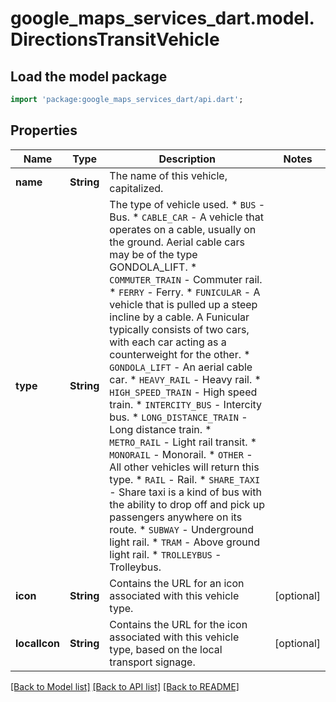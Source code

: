 # google_maps_services_dart.model.DirectionsTransitVehicle

## Load the model package
```dart
import 'package:google_maps_services_dart/api.dart';
```

## Properties
Name | Type | Description | Notes
------------ | ------------- | ------------- | -------------
**name** | **String** | The name of this vehicle, capitalized. | 
**type** | **String** | The type of vehicle used.  * `BUS` - Bus. * `CABLE_CAR` - A vehicle that operates on a cable, usually on the ground. Aerial cable cars may be of the type GONDOLA_LIFT. * `COMMUTER_TRAIN` - Commuter rail. * `FERRY` - Ferry. * `FUNICULAR` - A vehicle that is pulled up a steep incline by a cable. A Funicular typically consists of two cars, with each car acting as a counterweight for the other. * `GONDOLA_LIFT` - An aerial cable car. * `HEAVY_RAIL` - Heavy rail. * `HIGH_SPEED_TRAIN` - High speed train. * `INTERCITY_BUS` - Intercity bus. * `LONG_DISTANCE_TRAIN` - Long distance train. * `METRO_RAIL` - Light rail transit. * `MONORAIL` - Monorail. * `OTHER` - All other vehicles will return this type. * `RAIL` - Rail. * `SHARE_TAXI` - Share taxi is a kind of bus with the ability to drop off and pick up passengers anywhere on its route. * `SUBWAY` - Underground light rail. * `TRAM` - Above ground light rail. * `TROLLEYBUS` - Trolleybus.  | 
**icon** | **String** | Contains the URL for an icon associated with this vehicle type. | [optional] 
**localIcon** | **String** | Contains the URL for the icon associated with this vehicle type, based on the local transport signage. | [optional] 

[[Back to Model list]](../README.md#documentation-for-models) [[Back to API list]](../README.md#documentation-for-api-endpoints) [[Back to README]](../README.md)


